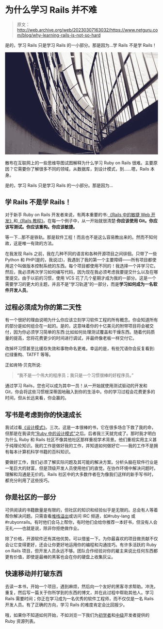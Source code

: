 # 为什么学习 Rails 并不难

> 原文：<http://web.archive.org/web/20230307163032/https://www.netguru.com/blog/why-learning-rails-is-not-so-hard>

 是的，学习 Rails 只是学习 Rails 的一小部分。那是因为…学 Rails 不是学 Rails！

![](img/67dfee8cf7179e314a6020d53f748bf2.png)

散布在互联网上的一些思维导图试图解释为什么学习 Ruby on Rails 很难。主要原因？它需要你了解很多不同的领域，从数据库，到设计模式，到……嗯，Rails 本身。

是的，学习 Rails 只是学习 Rails 的一小部分。那是因为…

## 学 Rails 不是学 Rails！

对于新手 Ruby on Rails 开发者来说，有两本重要的书:[《Rails 中的敏捷 Web 开发》](http://web.archive.org/web/20221206202547/https://pragprog.com/book/rails4/agile-web-development-with-rails-4)和[《Rails 教程》](http://web.archive.org/web/20221206202547/https://www.railstutorial.org/)。在每一个例子中，从一开始就很清楚:**你应该使用 Git。你应该写测试。你应该重构。你应该敏捷。**

等一下...那不是铁轨。那是软件工程！而且也不是这么容易教出来的。然而不知何故，这是唯一有效的方法。

在我发现 Rails 之前，我在几种不同的语言和各种开源项目之间徘徊。只带了一些 Python 和 PHP(是的，我说过)，我遇到了我的第一个主要障碍——所有项目都使用这个叫做版本控制系统的东西。每个项目都使用不同的！我选择一个并学习它。然后，我必须再次学习如何编写代码，因为现在我必须考虑我要提交什么以及在哪里提交。由于以前的习惯，使用 VCS 花了几个星期才成为我的一部分。这是一个需要学习的更大的主题，并且不是“学习轨道”的一部分，而是**学习如何成为一名软件开发人员**。

## 过程必须成为你的第二天性

有一个很好的理由说明为什么你应该立刻学习软件工程的所有概念。你会知道所有的部分是如何组合在一起的。是的，这意味着你的十亿美元的附带项目将会被交付，因为你必须学习简单的东西:比如如何处理测试覆盖和干燥东西。随着代码质量的提高，您将花费更少的时间进行调试，并最终像老板一样交付它。

改掉坏习惯甚至比缓存失效和事物命名更难。幸运的是，有些咒语你会反复看到:红绿重构、TATFT 等等。

正如肯特·贝克所说:

> “我不是一个伟大的程序员；我只是一个习惯很棒的好程序员。”

通过学习 Rails，您也可以成为其中一员！从一开始就使用测试驱动的开发和 Git，你会将这些习惯根深蒂固地融入到你的生活中。你的学习过程会花费更多的时间，但从长远来看，你会赢的。

## 写书是考虑到你的快速成长

我试过看[《设计模式》](http://web.archive.org/web/20221206202547/http://www.amazon.com/Design-Patterns-Object-Oriented-Professional-Computing/dp/0201634988)。三次。这是一本很棒的书，它在很多场合下救了我的命，但那是在我读完[“Ruby 中的设计模式”](http://web.archive.org/web/20221206202547/http://www.amazon.com/Design-Patterns-Ruby-Russ-Olsen/dp/0321490452)之后。后者我三天就完成了。那时我才明白为什么 Ruby 和 Rails 社区不像其他社区那样重视学术背景。他们重视实用主义甚于纯理论知识。我的工作是做好我的工作，并知道如何做好它——我的工作不是拥有每本计算机科学书籍的百科知识。

要做好工作，我们必须了解实际问题及其可能的解决方案。分析头脑在软件行业是一笔巨大的财富，但是顶级开发人员使用他们的直觉。在协作环境中解决问题时，理解和沟通是无价的。Rails 社区中的大多数作者在为像我们这样的新手写书时，都充分利用了这些技巧。

## 你是社区的一部分

可供阅读的书籍数量是有限的，但社区的知识和经验似乎是无限的。总会有人等着帮你解决问题。只需查看[堆栈溢出](http://web.archive.org/web/20221206202547/https://www.netguru.com/blog/power-up-with-stack-overflow)或访问 IRC 频道，如#ruby-lang 或#rubyonrails。有时他们会马上帮你，有时他们会给你推荐一本好书，但没有人会无礼——也就是说，除非你拒绝做作业。

除了价格，开源软件还有其他优势。可以借鉴一下。为你最喜欢的项目做贡献不仅会让它变得更好，还会让你更好地运用你的编程和沟通技巧。有许多活跃的 Ruby on Rails 项目，但开发人员永远不够。团队合作经验对你的雇主来说比任何东西都更有价值，即使是最棒的黑客也会在你的硬盘上收集灰尘。

## 快速移动并打破东西

去读一本书，开始一个项目，遇到麻烦，然后向一个友好的黑客寻求帮助。冲洗，重复，然后写一篇关于你所学到的东西的博文，并在此过程中帮助其他人。学习 Rails 需要时间；你正在学习成为一名优秀的软件工程师，而不仅仅是一名 Rails 开发人员。有了正确的方向，学习 Rails 的难度肯定会比回报少。

哦，如果你不知道如何开始，不如浏览一下我们为[初学者](http://web.archive.org/web/20221206202547/https://www.netguru.com/blog/top-free-online-ruby-tutorials)和[中级](http://web.archive.org/web/20221206202547/https://www.netguru.com/blog/boost-your-ruby-skills-with-our-handy-list-of-resources)开发者提供的 Ruby 资源列表。